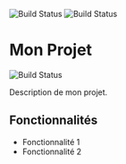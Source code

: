 ![Build Status](https://img.shields.io/github/workflow/status/<OWNER>/<REPO>/Build%20Status%20Badge?label=build&style=for-the-badge)
![Build Status](https://img.shields.io/github/workflow/status/maroc/github-actions-tp1/Build%20Status%20Badge?label=build&style=for-the-badge)
# Mon Projet

![Build Status](https://img.shields.io/github/workflow/status/maroc/github-actions-tp1/Build%20Status%20Badge?label=build&style=for-the-badge)

Description de mon projet.

## Fonctionnalités
- Fonctionnalité 1
- Fonctionnalité 2
